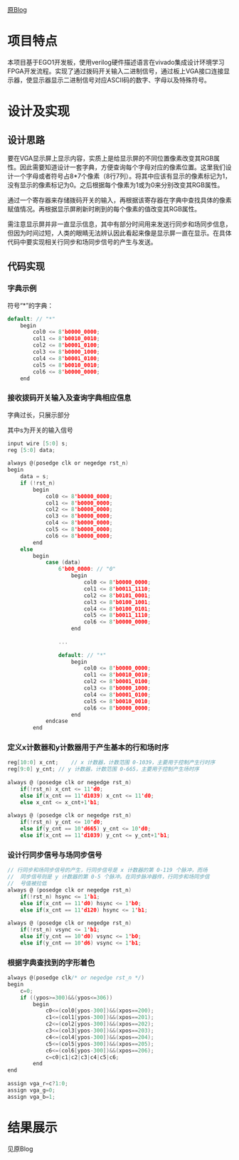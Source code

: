 ﻿[原Blog](https://gloryfeonix.github.io/2021/12/27/%E5%9F%BA%E4%BA%8EFPGA%E7%9A%84VGA%E6%8E%A5%E5%8F%A3%E6%98%BE%E7%A4%BA%E5%B1%8F%E6%98%BE%E7%A4%BA%E5%AE%9E%E9%AA%8C/)
# 项目特点

本项目基于EGO1开发板，使用verilog硬件描述语言在vivado集成设计环境学习FPGA开发流程。实现了通过拨码开关输入二进制信号，通过板上VGA接口连接显示器，使显示器显示二进制信号对应ASCII码的数字、字母以及特殊符号。

# 设计及实现

## 设计思路

要在VGA显示屏上显示内容，实质上是给显示屏的不同位置像素改变其RGB属性。因此需要知道设计一套字典，方便查询每个字母对应的像素位置。这里我们设计一个字母或者符号占8*7个像素（8行7列）。将其中应该有显示的像素标记为1，没有显示的像素标记为0。之后根据每个像素为1或为0来分别改变其RGB属性。

通过一个寄存器来存储拨码开关的输入，再根据该寄存器在字典中查找具体的像素赋值情况。再根据显示屏刷新时刷到的每个像素的值改变其RGB属性。

需注意显示屏并非一直显示信息，其中有部分时间用来发送行同步和场同步信息，但因为时间过短，人类的眼睛无法辨认因此看起来像是显示屏一直在显示。在具体代码中要实现相关行同步和场同步信号的产生与发送。

## 代码实现

### 字典示例

符号“*”的字典：

```c
default: // "*"  
    begin  
        col0 <= 8'b0000_0000;  
        col1 <= 8'b0010_0010;  
        col2 <= 8'b0001_0100;  
        col3 <= 8'b0000_1000;  
        col4 <= 8'b0001_0100;  
        col5 <= 8'b0010_0010;  
        col6 <= 8'b0000_0000;  
    end
```

### 接收拨码开关输入及查询字典相应信息

字典过长，只展示部分

其中s为开关的输入信号

```c
input wire [5:0] s;  
reg [5:0] data;  
  
always @(posedge clk or negedge rst_n)  
begin  
    data = s;  
    if (!rst_n)  
        begin  
            col0 <= 8'b0000_0000;  
            col1 <= 8'b0000_0000;  
            col2 <= 8'b0000_0000;  
            col3 <= 8'b0000_0000;  
            col4 <= 8'b0000_0000;  
            col5 <= 8'b0000_0000;  
            col6 <= 8'b0000_0000;  
        end  
    else  
        begin  
            case (data)  
                6'b00_0000: // "0"  
                    begin  
                        col0 <= 8'b0000_0000;  
                        col1 <= 8'b0011_1110;  
                        col2 <= 8'b0101_0001;  
                        col3 <= 8'b0100_1001;  
                        col4 <= 8'b0100_0101;  
                        col5 <= 8'b0011_1110;  
                        col6 <= 8'b0000_0000;  
                    end  
  
                ...  
  
                default: // "*"  
                    begin  
                        col0 <= 8'b0000_0000;  
                        col1 <= 8'b0010_0010;  
                        col2 <= 8'b0001_0100;  
                        col3 <= 8'b0000_1000;  
                        col4 <= 8'b0001_0100;  
                        col5 <= 8'b0010_0010;  
                        col6 <= 8'b0000_0000;  
                    end  
            endcase  
        end
```

### 定义x计数器和y计数器用于产生基本的行和场时序

```c
reg[10:0] x_cnt;    // x 计数器，计数范围 0-1039，主要用于控制产生行时序  
reg[9:0] y_cnt; // y 计数器，计数范围 0-665，主要用于控制产生场时序  
  
always @ (posedge clk or negedge rst_n)  
    if(!rst_n) x_cnt <= 11'd0;  
    else if(x_cnt == 11'd1039) x_cnt <= 11'd0;  
    else x_cnt <= x_cnt+1'b1;  
  
always @ (posedge clk or negedge rst_n)  
    if(!rst_n) y_cnt <= 10'd0;  
    else if(y_cnt == 10'd665) y_cnt <= 10'd0;  
    else if(x_cnt == 11'd1039) y_cnt <= y_cnt+1'b1;
```

### 设计行同步信号与场同步信号

```c
// 行同步和场同步信号的产生，行同步信号是 x 计数器的第 0-119 个脉冲，而场  
//  同步信号则是 y 计数器的第 0-5 个脉冲。在同步脉冲器件，行同步和场同步信  
//  号值被拉低  
always @ (posedge clk or negedge rst_n)  
    if(!rst_n) hsync <= 1'b1;  
    else if(x_cnt == 11'd0) hsync <= 1'b0;     
    else if(x_cnt == 11'd120) hsync <= 1'b1;  
   
always @ (posedge clk or negedge rst_n)  
    if(!rst_n) vsync <= 1'b1;  
    else if(y_cnt == 10'd0) vsync <= 1'b0;     
    else if(y_cnt == 10'd6) vsync <= 1'b1;
```

### 根据字典查找到的字形着色

```c
always @(posedge clk/* or negedge rst_n */)  
begin  
    c=0;  
    if ((ypos>=300)&&(ypos<=306))   
        begin  
            c0<=(col0[ypos-300])&&(xpos==200);  
            c1<=(col1[ypos-300])&&(xpos==201);  
            c2<=(col2[ypos-300])&&(xpos==202);  
            c3<=(col3[ypos-300])&&(xpos==203);  
            c4<=(col4[ypos-300])&&(xpos==204);  
            c5<=(col5[ypos-300])&&(xpos==205);  
            c6<=(col6[ypos-300])&&(xpos==206);  
            c=c0|c1|c2|c3|c4|c5|c6;  
        end  
end  
  
assign vga_r=c?1:0;  
assign vga_g=0;  
assign vga_b=1;  
```

# 结果展示
见原Blog

